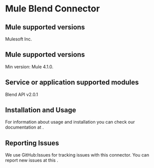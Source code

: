 Mule Blend Connector
=========================
<About blend>

Mule supported versions
----------------------

Mulesoft Inc.

Mule supported versions
----------------------

Min version: Mule 4.1.0.

Service or application supported modules
----------------

Blend API v2.0.1

Installation and Usage
----------------------

For information about usage and installation you can check our documentation at <link>.

Reporting Issues
----------------

We use GitHub:Issues for tracking issues with this connector. You can report new issues at this <link>.
